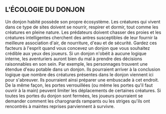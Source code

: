 ## L'ÉCOLOGIE DU DONJON

Un donjon habité possède son propre écosystème. Les
créatures qui vivent dans ce type de sites doivent se nourrir,
respirer et dormir, tout comme les créatures en pleine nature.
Les prédateurs doivent chasser des proies et les créatures
intelligentes cherchent des antres susceptibles de leur fournir
la meilleure association d'air, de nourriture, d'eau et de
sécurité. Gardez ces facteurs à l'esprit quand vous concevez un
donjon que vous souhaitez crédible aux yeux des joueurs. Si un
donjon n'obéit à aucune logique interne, les aventuriers auront
bien du mal à prendre des décisions raisonnables en son sein.
Par exemple, les personnages trouvent une étendue d'eau
potable dans un donjon. Ils pourraient arriver à la conclusion
logique que nombre des créatures présentes dans le donjon
viennent ici pour s'abreuver. Ils pourraient ainsi préparer
une embuscade à cet endroit. De la même façon, les portes
verrouillées (ou même les portes qu'il faut ouvrir à la main)
peuvent limiter les déplacements de certaines créatures.
Si toutes les portes du donjon sont fermées, les joueurs
pourraient se demander comment les charognards rampants
ou les striges qu'ils ont rencontrés à maintes reprises
parviennent à survivre.
